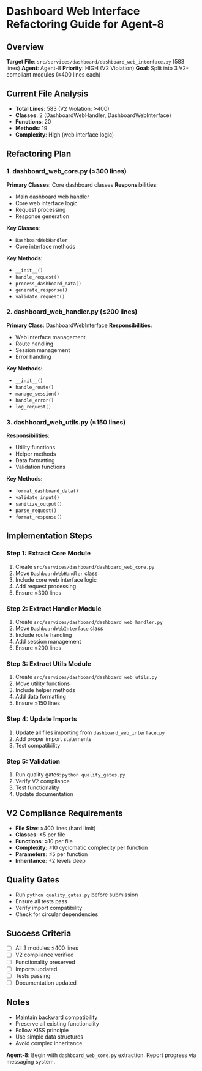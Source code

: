 # Dashboard Web Interface Refactoring Guide for Agent-8

## Overview
**Target File**: `src/services/dashboard/dashboard_web_interface.py` (583 lines)
**Agent**: Agent-8
**Priority**: HIGH (V2 Violation)
**Goal**: Split into 3 V2-compliant modules (≤400 lines each)

## Current File Analysis
- **Total Lines**: 583 (V2 Violation: >400)
- **Classes**: 2 (DashboardWebHandler, DashboardWebInterface)
- **Functions**: 20
- **Methods**: 19
- **Complexity**: High (web interface logic)

## Refactoring Plan

### 1. dashboard_web_core.py (≤300 lines)
**Primary Classes**: Core dashboard classes
**Responsibilities**:
- Main dashboard web handler
- Core web interface logic
- Request processing
- Response generation

**Key Classes**:
- `DashboardWebHandler`
- Core interface methods

**Key Methods**:
- `__init__()`
- `handle_request()`
- `process_dashboard_data()`
- `generate_response()`
- `validate_request()`

### 2. dashboard_web_handler.py (≤200 lines)
**Primary Class**: DashboardWebInterface
**Responsibilities**:
- Web interface management
- Route handling
- Session management
- Error handling

**Key Methods**:
- `__init__()`
- `handle_route()`
- `manage_session()`
- `handle_error()`
- `log_request()`

### 3. dashboard_web_utils.py (≤150 lines)
**Responsibilities**:
- Utility functions
- Helper methods
- Data formatting
- Validation functions

**Key Methods**:
- `format_dashboard_data()`
- `validate_input()`
- `sanitize_output()`
- `parse_request()`
- `format_response()`

## Implementation Steps

### Step 1: Extract Core Module
1. Create `src/services/dashboard/dashboard_web_core.py`
2. Move `DashboardWebHandler` class
3. Include core web interface logic
4. Add request processing
5. Ensure ≤300 lines

### Step 2: Extract Handler Module
1. Create `src/services/dashboard/dashboard_web_handler.py`
2. Move `DashboardWebInterface` class
3. Include route handling
4. Add session management
5. Ensure ≤200 lines

### Step 3: Extract Utils Module
1. Create `src/services/dashboard/dashboard_web_utils.py`
2. Move utility functions
3. Include helper methods
4. Add data formatting
5. Ensure ≤150 lines

### Step 4: Update Imports
1. Update all files importing from `dashboard_web_interface.py`
2. Add proper import statements
3. Test compatibility

### Step 5: Validation
1. Run quality gates: `python quality_gates.py`
2. Verify V2 compliance
3. Test functionality
4. Update documentation

## V2 Compliance Requirements
- **File Size**: ≤400 lines (hard limit)
- **Classes**: ≤5 per file
- **Functions**: ≤10 per file
- **Complexity**: ≤10 cyclomatic complexity per function
- **Parameters**: ≤5 per function
- **Inheritance**: ≤2 levels deep

## Quality Gates
- Run `python quality_gates.py` before submission
- Ensure all tests pass
- Verify import compatibility
- Check for circular dependencies

## Success Criteria
- [ ] All 3 modules ≤400 lines
- [ ] V2 compliance verified
- [ ] Functionality preserved
- [ ] Imports updated
- [ ] Tests passing
- [ ] Documentation updated

## Notes
- Maintain backward compatibility
- Preserve all existing functionality
- Follow KISS principle
- Use simple data structures
- Avoid complex inheritance

**Agent-8**: Begin with `dashboard_web_core.py` extraction. Report progress via messaging system.
